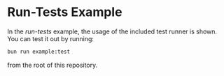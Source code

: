 # Run-Tests Example

In the *run-tests* example, the usage of the included test runner is shown. You can test it out by running:

```sh
bun run example:test
```

from the root of this repository.